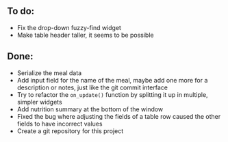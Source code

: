 ## To do:

- Fix the drop-down fuzzy-find widget
- Make table header taller, it seems to be possible

## Done:

- Serialize the meal data
- Add input field for the name of the meal, maybe add one more for a description or notes, just like the git commit interface
- Try to refactor the `on_update()` function by splitting it up in multiple, simpler widgets
- Add nutrition summary at the bottom of the window
- Fixed the bug where adjusting the fields of a table row caused the other fields to have incorrect values
- Create a git repository for this project
